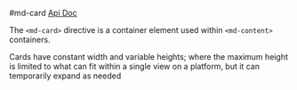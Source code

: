 #md-card
[Api Doc](https://material.angularjs.org/#/api/material.components.card/directive/mdCard)

The `<md-card>` directive is a container element used within `<md-content>` containers.

Cards have constant width and variable heights; where the maximum height is limited to what can fit within a single view on a platform, but it can temporarily expand as needed
